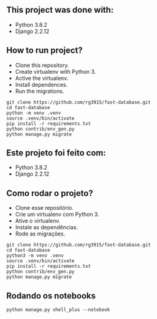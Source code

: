 ## This project was done with:

* Python 3.8.2
* Django 2.2.12

## How to run project?

* Clone this repository.
* Create virtualenv with Python 3.
* Active the virtualenv.
* Install dependences.
* Run the migrations.

```
git clone https://github.com/rg3915/fast-database.git
cd fast-database
python -m venv .venv
source .venv/bin/activate
pip install -r requirements.txt
python contrib/env_gen.py
python manage.py migrate
```

## Este projeto foi feito com:

* Python 3.8.2
* Django 2.2.12

## Como rodar o projeto?

* Clone esse repositório.
* Crie um virtualenv com Python 3.
* Ative o virtualenv.
* Instale as dependências.
* Rode as migrações.

```
git clone https://github.com/rg3915/fast-database.git
cd fast-database
python3 -m venv .venv
source .venv/bin/activate
pip install -r requirements.txt
python contrib/env_gen.py
python manage.py migrate
```

## Rodando os notebooks

```
python manage.py shell_plus --notebook
```

